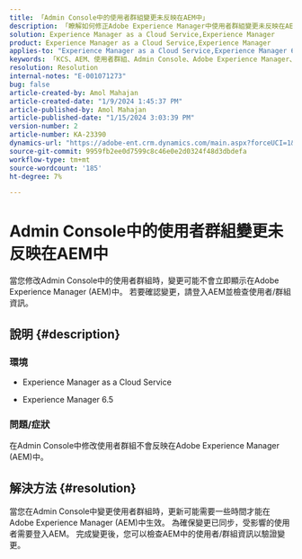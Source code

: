 ```yaml
---
title: 「Admin Console中的使用者群組變更未反映在AEM中」
description: 「瞭解如何修正Adobe Experience Manager中使用者群組變更未反映在AEM中的問題。 檢查使用者/群組資訊。」
solution: Experience Manager as a Cloud Service,Experience Manager
product: Experience Manager as a Cloud Service,Experience Manager
applies-to: "Experience Manager as a Cloud Service,Experience Manager 6.5"
keywords: 「KCS、AEM、使用者群組、Admin Console、Adobe Experience Manager、AEM 6.5」
resolution: Resolution
internal-notes: "E-001071273"
bug: false
article-created-by: Amol Mahajan
article-created-date: "1/9/2024 1:45:37 PM"
article-published-by: Amol Mahajan
article-published-date: "1/15/2024 3:03:39 PM"
version-number: 2
article-number: KA-23390
dynamics-url: "https://adobe-ent.crm.dynamics.com/main.aspx?forceUCI=1&pagetype=entityrecord&etn=knowledgearticle&id=f4520c5a-f5ae-ee11-a569-6045bd006268"
source-git-commit: 9959fb2ee0d7599c8c46e0e2d0324f48d3dbdefa
workflow-type: tm+mt
source-wordcount: '185'
ht-degree: 7%

---
```


# Admin Console中的使用者群組變更未反映在AEM中


當您修改Admin Console中的使用者群組時，變更可能不會立即顯示在Adobe Experience Manager (AEM)中。 若要確認變更，請登入AEM並檢查使用者/群組資訊。

## 說明 {#description}


### <b>環境</b>

- Experience Manager as a Cloud Service


- Experience Manager 6.5




### <b>問題/症狀</b>

在Admin Console中修改使用者群組不會反映在Adobe Experience Manager (AEM)中。


## 解決方法 {#resolution}


當您在Admin Console中變更使用者群組時，更新可能需要一些時間才能在Adobe Experience Manager (AEM)中生效。 為確保變更已同步，受影響的使用者需要登入AEM。 完成變更後，您可以檢查AEM中的使用者/群組資訊以驗證變更。

